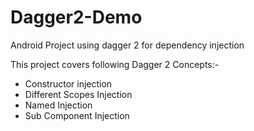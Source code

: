 # Dagger2-Demo

Android Project using dagger 2 for dependency injection<br>

This project covers following Dagger 2 Concepts:-
<ul>
  <li>Constructor injection</li>
  <li>Different Scopes Injection</li>
  <li>Named Injection</li>
  <li>Sub Component Injection</li>
</ul>
